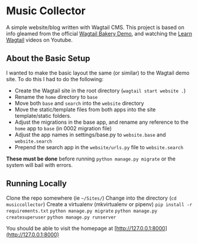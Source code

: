# Music Collector

A simple website/blog written with Wagtail CMS. This project is based on info gleamed from
the official [Wagtail Bakery Demo](https://github.com/wagtail/bakerydemo), and watching the
[Learn Wagtail](https://www.youtube.com/playlist?list=PLMQHMcNi6ocsS8Bfnuy_IDgJ4bHRRrvub) videos on Youtube.

## About the Basic Setup
I wanted to make the basic layout the same (or similar) to the Wagtail demo site. To do this I had to do the following:

- Create the Wagtail site in the root directory (`wagtail start website .`)
- Rename the `home` directory to `base`
- Move both `base` and `search` into the `website` directory
- Move the static/template files from both apps into the site template/static folders.
- Adjust the migrations in the base app, and rename any reference to the `home` app to `base` (in 0002 migration file)
- Adjust the app names in settings/base.py to `website.base` and `website.search`
- Prepend the search app in the `website/urls.py` file to `website.search`

**These must be done** before running `python manage.py migrate` or the system will bail with errors.

## Running Locally
Clone the repo somewhere (ie `~/Sites/`)
Change into the directory (`cd musiccollector`)
Create a virtualenv (mkvirtualenv or pipenv)
`pip install -r requirements.txt`
`python manage.py migrate`
`python manage.py createsuperuser`
`python manage.py runserver`

You should be able to visit the homepage at [http://127.0.0.1:8000](http://127.0.0.1:8000)